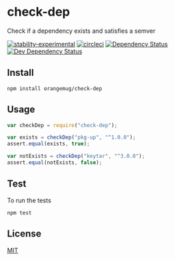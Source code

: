 # check-dep
Check if a dependency exists and satisfies a semver

[![stability-experimental](https://img.shields.io/badge/stability-experimental-orange.svg)][stability]
[![circleci](https://circleci.com/gh/orangemug/check-dep.png?style=shield)][circleci]
[![Dependency Status](https://david-dm.org/orangemug/check-dep.svg)][dm-prod]
[![Dev Dependency Status](https://david-dm.org/orangemug/check-dep/dev-status.svg)][dm-dev]

[stability]: https://github.com/orangemug/stability-badges#experimental
[circleci]:  https://circleci.com/gh/orangemug/check-dep
[dm-prod]:   https://david-dm.org/orangemug/check-dep
[dm-dev]:    https://david-dm.org/orangemug/check-dep#info=devDependencies


## Install

    npm install orangemug/check-dep


## Usage

```js
var checkDep = require("check-dep");

var exists = checkDep("pkg-up", "^1.0.0");
assert.equal(exists, true);

var notExists = checkDep("keytar", "^3.0.0");
assert.equal(notExists, false);
```

## Test
To run the tests

    npm test


## License
[MIT](LICENSE)
